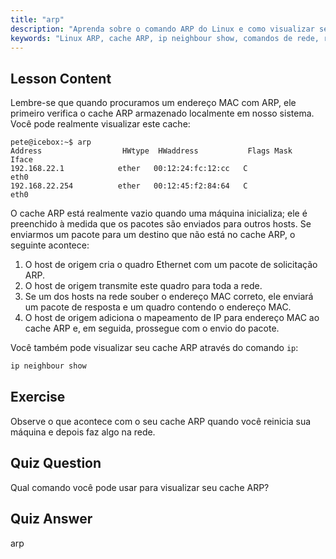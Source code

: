 ```yaml
---
title: "arp"
description: "Aprenda sobre o comando ARP do Linux e como visualizar seu cache ARP. Entenda o papel do ARP na comunicação de rede. Um guia para iniciantes em ARP."
keywords: "Linux ARP, cache ARP, ip neighbour show, comandos de rede, rede Linux, Linux para iniciantes, tutorial Linux"
---
```


## Lesson Content

Lembre-se que quando procuramos um endereço MAC com ARP, ele primeiro verifica o cache ARP armazenado localmente em nosso sistema. Você pode realmente visualizar este cache:

```
pete@icebox:~$ arp
Address                  HWtype  HWaddress           Flags Mask            Iface
192.168.22.1            ether   00:12:24:fc:12:cc   C                     eth0
192.168.22.254          ether   00:12:45:f2:84:64   C                     eth0
```

O cache ARP está realmente vazio quando uma máquina inicializa; ele é preenchido à medida que os pacotes são enviados para outros hosts. Se enviarmos um pacote para um destino que não está no cache ARP, o seguinte acontece:

1. O host de origem cria o quadro Ethernet com um pacote de solicitação ARP.
2. O host de origem transmite este quadro para toda a rede.
3. Se um dos hosts na rede souber o endereço MAC correto, ele enviará um pacote de resposta e um quadro contendo o endereço MAC.
4. O host de origem adiciona o mapeamento de IP para endereço MAC ao cache ARP e, em seguida, prossegue com o envio do pacote.

Você também pode visualizar seu cache ARP através do comando `ip`:

```bash
ip neighbour show
```

## Exercise

Observe o que acontece com o seu cache ARP quando você reinicia sua máquina e depois faz algo na rede.

## Quiz Question

Qual comando você pode usar para visualizar seu cache ARP?

## Quiz Answer

arp
